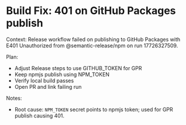 # Build Fix: 401 on GitHub Packages publish

Context: Release workflow failed on publishing to GitHub Packages with E401 Unauthorized from @semantic-release/npm on run 17726327509.

Plan:

- Adjust Release steps to use GITHUB_TOKEN for GPR
- Keep npmjs publish using NPM_TOKEN
- Verify local build passes
- Open PR and link failing run

Notes:

- Root cause: `NPM_TOKEN` secret points to npmjs token; used for GPR publish causing 401.
